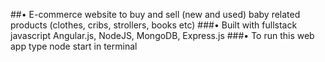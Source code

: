 ##• E-commerce website to buy and sell (new and used) baby related products (clothes, cribs, strollers, books etc)
###• Built with fullstack javascript Angular.js, NodeJS, MongoDB, Express.js
###• To run this web app type node start in terminal
